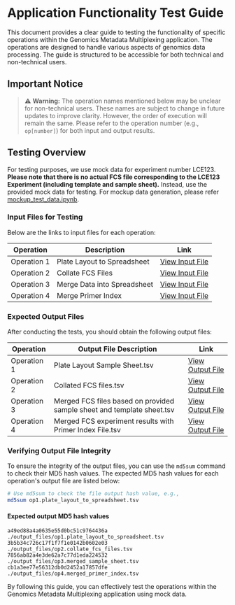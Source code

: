 # Application Functionality Test Guide

This document provides a clear guide to testing the functionality of specific operations within the Genomics Metadata Multiplexing application. The operations are designed to handle various aspects of genomics data processing. The guide is structured to be accessible for both technical and non-technical users.

## Important Notice

> ⚠️ **Warning:** The operation names mentioned below may be unclear for non-technical users. These names are subject to change in future updates to improve clarity. However, the order of execution will remain the same. Please refer to the operation number (e.g., `op[number]`) for both input and output results.

## Testing Overview

For testing purposes, we use mock data for experiment number LCE123. **Please note that there is no actual FCS file corresponding to the LCE123 Experiment (including template and sample sheet).** Instead, use the provided mock data for testing. For mockup data generation, please refer [mockup_test_data.ipynb](https://github.com/WEHI-ResearchComputing/Genomics-Metadata-Multiplexing/blob/shiny-r-dev/test/mockup_data/mockup_test_data.ipynb).

### Input Files for Testing

Below are the links to input files for each operation:

| Operation | Description | Link |
|-----------|-------------|------|
| Operation 1 | Plate Layout to Spreadsheet | [View Input File](https://github.com/WEHI-ResearchComputing/Genomics-Metadata-Multiplexing/tree/shiny-r-dev/test/input_files/op1.plate_layout_to_spreadsheet) |
| Operation 2 | Collate FCS Files | [View Input File](https://github.com/WEHI-ResearchComputing/Genomics-Metadata-Multiplexing/tree/shiny-r-dev/test/input_files/op2.collate_fcs_files) |
| Operation 3 | Merge Data into Spreadsheet | [View Input File](https://github.com/WEHI-ResearchComputing/Genomics-Metadata-Multiplexing/tree/shiny-r-dev/test/input_files/op3.merge_data_into_spreadsheet) |
| Operation 4 | Merge Primer Index | [View Input File](https://github.com/WEHI-ResearchComputing/Genomics-Metadata-Multiplexing/tree/shiny-r-dev/test/input_files/op4.merge_primer_index) |

### Expected Output Files

After conducting the tests, you should obtain the following output files:

| Operation | Output File Description | Link |
|-----------|-------------------------|------|
| Operation 1 | Plate Layout Sample Sheet.tsv | [View Output File](https://github.com/WEHI-ResearchComputing/Genomics-Metadata-Multiplexing/blob/shiny-r-dev/test/output_files/op1.plate_layout_to_spreadsheet.tsv) |
| Operation 2 | Collated FCS files.tsv | [View Output File](https://github.com/WEHI-ResearchComputing/Genomics-Metadata-Multiplexing/blob/shiny-r-dev/test/output_files/op2.collate_fcs_files.tsv) |
| Operation 3 | Merged FCS files based on provided sample sheet and template sheet.tsv | [View Output File](https://github.com/WEHI-ResearchComputing/Genomics-Metadata-Multiplexing/blob/shiny-r-dev/test/output_files/op3.merged_sample_sheet.tsv) |
| Operation 4 | Merged FCS experiment results with Primer Index File.tsv | [View Output File](https://github.com/WEHI-ResearchComputing/Genomics-Metadata-Multiplexing/blob/shiny-r-dev/test/output_files/op4.merged_primer_index.tsv) |

### Verifying Output File Integrity

To ensure the integrity of the output files, you can use the `md5sum` command to check their MD5 hash values. The expected MD5 hash values for each operation's output file are listed below:

```bash
# Use md5sum to check the file output hash value, e.g.,
md5sum op1.plate_layout_to_spreadsheet.tsv
```

#### Expected output MD5 hash values
```
a49ed88a4a0635e55d0bc51c9764436a  ./output_files/op1.plate_layout_to_spreadsheet.tsv
3b5b34c726c17f1f7f1e0142b0602e03  ./output_files/op2.collate_fcs_files.tsv
7856ab82a4e3de62a7c77d1eda224532  ./output_files/op3.merged_sample_sheet.tsv
cb1a3ee77e56312db0d2452a17857dfe  ./output_files/op4.merged_primer_index.tsv
```

By following this guide, you can effectively test the operations within the Genomics Metadata Multiplexing application using mock data.


